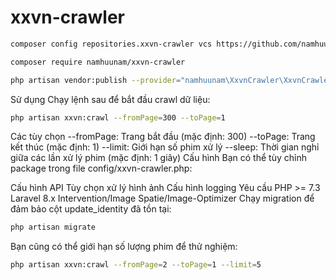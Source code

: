 # xxvn-crawler
```bash
composer config repositories.xxvn-crawler vcs https://github.com/namhuunam/xxvn-crawler.git
```
```bash
composer require namhuunam/xxvn-crawler
```
```bash
php artisan vendor:publish --provider="namhuunam\XxvnCrawler\XxvnCrawlerServiceProvider" --tag="config"
```
Sử dụng
Chạy lệnh sau để bắt đầu crawl dữ liệu:
```bash
php artisan xxvn:crawl --fromPage=300 --toPage=1
```
Các tùy chọn
--fromPage: Trang bắt đầu (mặc định: 300)
--toPage: Trang kết thúc (mặc định: 1)
--limit: Giới hạn số phim xử lý
--sleep: Thời gian nghỉ giữa các lần xử lý phim (mặc định: 1 giây)
Cấu hình
Bạn có thể tùy chỉnh package trong file config/xxvn-crawler.php:

Cấu hình API
Tùy chọn xử lý hình ảnh
Cấu hình logging
Yêu cầu
PHP >= 7.3
Laravel 8.x
Intervention/Image
Spatie/Image-Optimizer
Chạy migration để đảm bảo cột update_identity đã tồn tại:
```bash
php artisan migrate
```
Bạn cũng có thể giới hạn số lượng phim để thử nghiệm:
```bash
php artisan xxvn:crawl --fromPage=2 --toPage=1 --limit=5
```
